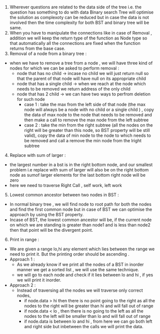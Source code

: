 1. Wherever questions are related to the data side of the tree i.e. the question has something to do with data Binary search Tree will optimise the solution as complexoty can be reduced but in case the data is not involved then the time complexity for both BST and binary tree will be same.
2. When you have to manipulate the connections like in case of Removal , addition we will keep the return type of the function as Node type so that automatically all the connections are fixed when the function returns from the base case.
3. Removal of a node from a binary tree :
  - when we have to remove a tree from a node , we will have three kind of nodes for which we can be asked to perform removal :
    - node that has no child -> incase no child we will just return null so that the parent of that node will have null on its appropriate child
    - node that has a single child -> when we reach at the node which needs to be removed we return address of the only child
    - node that has 2 child -> we can have two ways to perfrom deletion for such node
      - case 1 : take the max from the left side of that node (the max node will always be a node with no child or a single child ) , copy the data of max node to the node that needs to be removed and then make a call to remove the max node from the left subtree
      - case 2 : take the min from the right subtree (all the nodes on the right will be greater than this node, so BST property will be still valid), copy the data of min node to the node to which needs to be removed and call a remove the min node from the lright subtree

4. Replace with sum of larger :
  - the largest number in a bst is in the right bottom node, and our smallest problem i.e replace with sum of larger will also be on the right bottom node as sumof larger elements for the last bottom right node will be zero 
  - here we need to traverse Right Call , self work, left work

5. Lowest common ancestor between two nodes in BST :
  - In normal binary tree , we will find node to root path for both the nodes and find the first common node but in case of BST we can optimise the approach by using the BST property.
  - Incase of BST, the lowest common ancestor will be, if the current node on which we are standing is greater than node1 and is less than node2 then that point will be the divergent point.

6. Print in range : 
  - We are given a range lo,hi any element which lies between the range we need to print it. But the printing order should be ascending .
  - Approach 1 :
    - As we already know if we print all the nodes of a BST in inorder manner we get a sorted list , we will use the same technique.
    - we will go to each node and check if it lies between lo and hi , if yes we will print it inorder.
  - Approach 2 :
    - Instead of traversing all the nodes we will traverse only correct nodes,
      - if node.data > hi then there is no point going to the right as all the nodes to the right will be greater than hi and will fall out of range
      - if node.data < lo , then there is no going to the left as all the nodes to the left will be smaller than lo and will fall out of range
      - if node.data is between lo and hi , from here we can go both left and right side but inbetween the calls we will print the data. 
